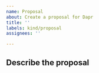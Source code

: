 ```yaml
---
name: Proposal
about: Create a proposal for Dapr
title: ''
labels: kind/proposal
assignees: ''

---
```


<!-- Note: this issue queue is for proposals specifically related quickstart tutorials. If you are trying to propose something for dapr itself please do so here: https://github.com/dapr/dapr/issues/new -->

<!-- If you are just looking for help running the tutorials, you can head over to our community discord for quicker response times: https://aka.ms/dapr-discord -->

## Describe the proposal
